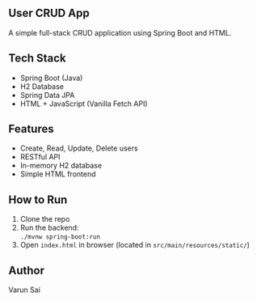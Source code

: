 ## User CRUD App

A simple full-stack CRUD application using Spring Boot and HTML.

##  Tech Stack
- Spring Boot (Java)
- H2 Database
- Spring Data JPA
- HTML + JavaScript (Vanilla Fetch API)

##  Features
- Create, Read, Update, Delete users
- RESTful API
- In-memory H2 database
- Simple HTML frontend

##  How to Run
1. Clone the repo  
2. Run the backend:  
   `./mvnw spring-boot:run`  
3. Open `index.html` in browser (located in `src/main/resources/static/`)

##  Author
Varun Sai

